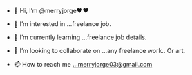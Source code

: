 - 👋 Hi, I’m @merryjorge❤❤

- 👀 I’m interested in ...freelance job. 
- 🌱 I’m currently learning ...freelance job details. 
- 💞️ I’m looking to collaborate on ...any freelance work.. Or art. 
- 📫 How to reach me ...merryjorge03@gmail.com

<!---
merryjorge/merryjorge is a ✨ special ✨ repository because its `README.md` (this file) appears on your GitHub profile.
You can click the Preview link to take a look at your changes.
--->
